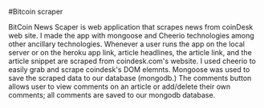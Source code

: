 #Bitcoin scraper

BitCoin News Scaper is web application that scrapes news from coinDesk web site. I made the app with mongoose and Cheerio technologies among other ancillary technologies.
Whenever a user runs the app on the local server or on the heroku app link, article headlines, the article link, and the article snippet are scraped from coindesk.com's website.
I used cheerio to easily grab and scrape coindesk's DOM elemnts. Mongoose was used to save the scraped data to our database (mongodb.)
The comments button allows user to view comments on an article or add/delete their own comments; all comments are saved to our mongodb database.
